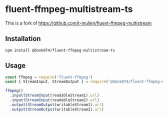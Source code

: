 # fluent-ffmpeg-multistream-ts

This is a fork of https://github.com/t-mullen/fluent-ffmpeg-multistream

## Installation
```
npm install @dank074/fluent-ffmpeg-multistream-ts
```

## Usage

```javascript
const ffmpeg = require('fluent-ffmpeg')
const { StreamInput, StreamOutput } = require('@dank074/fluent-ffmpeg-multistream-ts')

ffmpeg()
  .input(StreamInput(readableStream1).url)
  .input(StreamInput(readableStream2).url)
  .output(StreamOutput(writableStream1).url)
  .output(StreamOutput(writableStream2).url)
```

